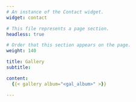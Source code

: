 ```yaml
---
# An instance of the Contact widget.
widget: contact

# This file represents a page section.
headless: true

# Order that this section appears on the page.
weight: 140

title: Gallery
subtitle:

content: 
  {{< gallery album="<gal_album>" >}}

---
```


